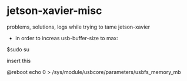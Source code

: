 # jetson-xavier-misc
problems, solutions, logs while trying to tame jetson-xavier

* in order to increas usb-buffer-size to max:

$sudo su

insert this

@reboot echo 0 > /sys/module/usbcore/parameters/usbfs_memory_mb

